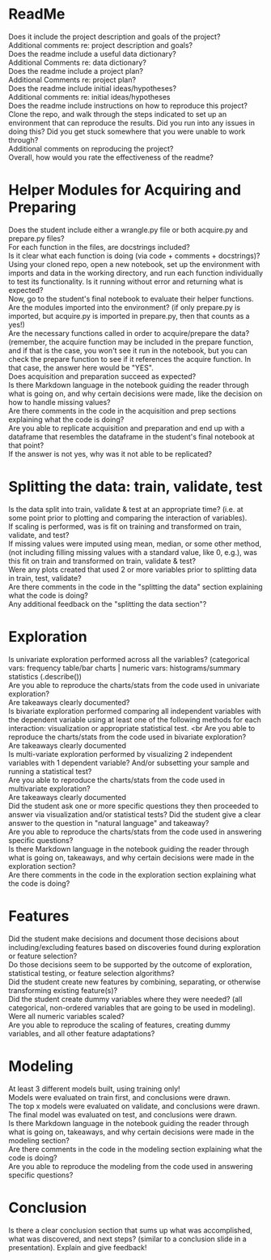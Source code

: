 # ReadMe
Does it include the project description and goals of the project? <br>
Additional comments re: project description and goals? <br>
Does the readme include a useful data dictionary? <br>
Additional Comments re: data dictionary? <br>
Does the readme include a project plan? <br>
Additional Comments re: project plan? <br>
Does the readme include initial ideas/hypotheses? <br>
Additional comments re: initial ideas/hypotheses <br>
Does the readme include instructions on how to reproduce this project? <br>
Clone the repo, and walk through the steps indicated to set up an environment that can reproduce the results. Did you run into any issues in doing this? Did you get stuck somewhere that you were unable to work through? <br>
Additional comments on reproducing the project? <br>
Overall, how would you rate the effectiveness of the readme? <br>
# Helper Modules for Acquiring and Preparing
Does the student include either a wrangle.py file or both acquire.py and prepare.py files? <br>
For each function in the files, are docstrings included? <br>
Is it clear what each function is doing (via code + comments + docstrings)? <br>
Using your cloned repo, open a new notebook, set up the environment with imports and data in the working directory, and run each function individually to test its functionality. Is it running without error and returning what is expected? <br>
Now, go to the student's final notebook to evaluate their helper functions. Are the modules imported into the environment? (if only prepare.py is imported, but acquire.py is imported in prepare.py, then that counts as a yes!) <br>
Are the necessary functions called in order to acquire/prepare the data? (remember, the acquire function may be included in the prepare function, and if that is the case, you won't see it run in the notebook, but you can check the prepare function to see if it references the acquire function. In that case, the answer here would be "YES". <br>
Does acquisition and preparation succeed as expected? <br>
Is there Markdown language in the notebook guiding the reader through what is going on, and why certain decisions were made, like the decision on how to handle missing values? <br>
Are there comments in the code in the acquisition and prep sections explaining what the code is doing? <br>
Are you able to replicate acquisition and preparation and end up with a dataframe that resembles the dataframe in the student's final notebook at that point? <br>
If the answer is not yes, why was it not able to be replicated? <br>
# Splitting the data: train, validate, test
Is the data split into train, validate & test at an appropriate time? (i.e. at some point prior to plotting and comparing the interaction of variables). <br>
If scaling is performed, was is fit on training and transformed on train, validate, and test? <br>
If missing values were imputed using mean, median, or some other method, (not including filling missing values with a standard value, like 0, e.g.), was this fit on train and transformed on train, validate & test? <br>
Were any plots created that used 2 or more variables prior to splitting data in train, test, validate? <br>
Are there comments in the code in the "splitting the data" section explaining what the code is doing? <br>
Any additional feedback on the "splitting the data section"? <br>
# Exploration
Is univariate exploration performed across all the variables? (categorical vars: frequency table/bar charts | numeric vars: histograms/summary statistics (.describe()) <br>
Are you able to reproduce the charts/stats from the code used in univariate exploration? <br>
Are takeaways clearly documented? <br>
Is bivariate exploration performed comparing all independent variables with the dependent variable using at least one of the following methods for each interaction: visualization or appropriate statistical test. <br
Are you able to reproduce the charts/stats from the code used in bivariate exploration? <br>
Are takeaways clearly documented <br>
Is multi-variate exploration performed by visualizing 2 independent variables with 1 dependent variable? And/or subsetting your sample and running a statistical test? <br>
Are you able to reproduce the charts/stats from the code used in multivariate exploration? <br>
Are takeaways clearly documented <br>
Did the student ask one or more specific questions they then proceeded to answer via visualization and/or statistical tests? Did the student give a clear answer to the question in "natural language" and takeaway? <br>
Are you able to reproduce the charts/stats from the code used in answering specific questions? <br>
Is there Markdown language in the notebook guiding the reader through what is going on, takeaways, and why certain decisions were made in the exploration section? <br>
Are there comments in the code in the exploration section explaining what the code is doing? <br>
# Features
Did the student make decisions and document those decisions about including/excluding features based on discoveries found during exploration or feature selection? <br>
Do those decisions seem to be supported by the outcome of exploration, statistical testing, or feature selection algorithms? <br>
Did the student create new features by combining, separating, or otherwise transforming existing feature(s)? <br>
Did the student create dummy variables where they were needed? (all categorical, non-ordered variables that are going to be used in modeling). <br>
Were all numeric variables scaled? <br>
Are you able to reproduce the scaling of features, creating dummy variables, and all other feature adaptations? <br>
# Modeling
At least 3 different models built, using training only!<br>
Models were evaluated on train first, and conclusions were drawn.<br>
The top x models were evaluated on validate, and conclusions were drawn.<br>
The final model was evaluated on test, and conclusions were drawn.<br>
Is there Markdown language in the notebook guiding the reader through what is going on, takeaways, and why certain decisions were made in the modeling section?<br>
Are there comments in the code in the modeling section explaining what the code is doing? <br>
Are you able to reproduce the modeling from the code used in answering specific questions? <br>
# Conclusion
Is there a clear conclusion section that sums up what was accomplished, what was discovered, and next steps? (similar to a conclusion slide in a presentation). Explain and give feedback!
